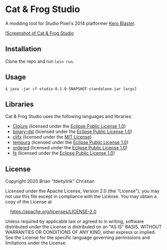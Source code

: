 # Cat & Frog Studio

A modding tool for Studio Pixel's 2014 platformer [Kero Blaster](https://en.wikipedia.org/wiki/Kero_Blaster).

[!Screenshot of Cat & Frog Studio](/doc/screenshot.png?raw=true "Screenshot")

## Installation

Clone the repo and run `lein run`.

## Usage

    $ java -jar cf-studio-0.1.0-SNAPSHOT-standalone.jar [args]

## Libraries

Cat & Frog Studio uses the following languages and libraries:

* [Clojure](https://clojure.org) (licensed under the [Eclipse Public License 1.0](https://opensource.org/licenses/eclipse-1.0))
* [binary-dsl](https://github.com/smee/binary) (licensed under the [Eclipse Public License 1.0](https://opensource.org/licenses/eclipse-1.0))
* [cljfx](https://github.com/cljfx/cljfx) (licensed under the [MIT License](https://opensource.org/licenses/MIT))
* [tempura](https://github.com/ptaoussanis/tempura) (licensed under the [Eclipse Public License 1.0](https://opensource.org/licenses/eclipse-1.0))
* [ordered](https://github.com/clj-commons/ordered) (licensed under the [Eclipse Public License 1.0](https://opensource.org/licenses/eclipse-1.0))
* [fs](https://github.com/clj-commons/fs) (licensed under the [Eclipse Public License 1.0](https://opensource.org/licenses/eclipse-1.0))

## License

Copyright 2020 Brian "fdeitylink" Christian

Licensed under the Apache License, Version 2.0 (the "License");
you may not use this file except in compliance with the License.
You may obtain a copy of the License at

&nbsp;&nbsp;&nbsp;&nbsp;https://apache.org/licenses/LICENSE-2.0

Unless required by applicable law or agreed to in writing, software
distributed under the License is distributed on an "AS IS" BASIS,
WITHOUT WARRANTIES OR CONDITIONS OF ANY KIND, either express or implied.
See the License for the specific language governing permissions and
limitations under the License.
